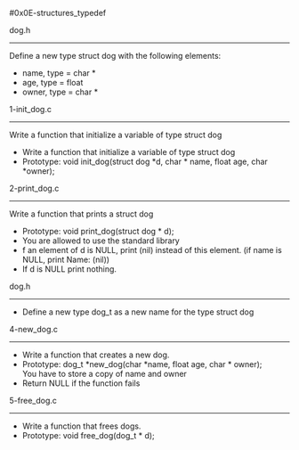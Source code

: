 #0x0E-structures_typedef

dog.h
<hr>
Define a new type struct dog with the following elements:<br>
<ul>
<li>name, type = char * </li>
<li>age, type = float </li>
<li>owner, type = char * </li>
</ul>

1-init_dog.c
<hr>
Write a function that initialize a variable of type struct dog<br>
<ul>
<li>Write a function that initialize a variable of type struct dog</li>
<li>Prototype: void init_dog(struct dog *d, char * name, float age, char *owner);</li>
</ul>

2-print_dog.c
<hr>
Write a function that prints a struct dog<br>
<ul>
<li>Prototype: void print_dog(struct dog * d);</li>
<li>You are allowed to use the standard library</li>
<li>f an element of d is NULL, print (nil) instead of this element. (if name is NULL, print Name: (nil))</li>
<li>If d is NULL print nothing.</li>
</ul>

dog.h
<hr>
<ul>
<li>Define a new type dog_t as a new name for the type struct dog</li>
</ul>

4-new_dog.c
<hr>
<ul>
<li>Write a function that creates a new dog.</li>
<li>Prototype: dog_t *new_dog(char *name, float age, char * owner);</li>
</li>You have to store a copy of name and owner</li>
<li>Return NULL if the function fails</li>
</ul>

5-free_dog.c
<hr>
<ul>
<li>Write a function that frees dogs.</li>
<li>Prototype: void free_dog(dog_t * d);</li>
</ul>
